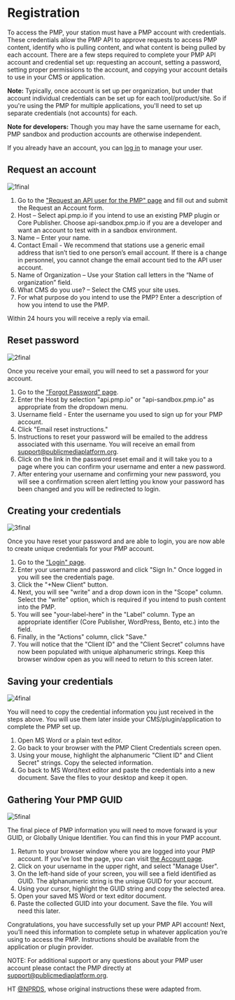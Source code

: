 # Registration

To access the PMP, your station must have a PMP account with credentials. These credentials allow the PMP API to approve requests to access PMP content, identify who is pulling content, and what content is being pulled by each account. There are a few steps required to complete your PMP API account and credential set up: requesting an account, setting a password, setting proper permissions to the account, and copying your account details to use in your CMS or application.

**Note:** Typically, once account is set up per organization, but under that account individual credentials can be set up for each tool/product/site. So if you're using the PMP for multiple applications, you'll need to set up separate credentials (not accounts) for each.

**Note for developers:** Though you may have the same username for each, PMP sandbox and production accounts are otherwise independent.   

If you already have an account, you can [log in](/login) to manage your user.

## Request an account

![1final](https://cloud.githubusercontent.com/assets/4427754/7566204/8b689d68-f7c3-11e4-9921-20461c2605d5.png)

1. Go to the ["Request an API user for the PMP" page](/register) and fill out and submit the Request an Account form.
2. Host – Select api.pmp.io if you intend to use an existing PMP plugin or Core Publisher. Choose api-sandbox.pmp.io if you are a developer and want an account to test with in a sandbox environment.
3. Name – Enter your name.
4. Contact Email - We recommend that stations use a generic email address that isn’t tied to one person’s email account. If there is a change in personnel, you cannot change the email account tied to the API user account.
5. Name of Organization – Use your Station call letters in the “Name of organization” field.
6. What CMS do you use? – Select the CMS your site uses.
7. For what purpose do you intend to use the PMP? Enter a description of how you intend to use the PMP.

Within 24 hours you will receive a reply via email.

## Reset password

![2final](https://cloud.githubusercontent.com/assets/4427754/7526208/b7167126-f4dd-11e4-9b35-704a422cfc33.png)

Once you receive your email, you will need to set a password for your account.

1. Go to the ["Forgot Password" page](/forgot).
2. Enter the Host by selection "api.pmp.io" or "api-sandbox.pmp.io" as appropriate from the dropdown menu.
3. Username field - Enter the username you used to sign up for your PMP account.
4. Click "Email reset instructions."
5. Instructions to reset your password will be emailed to the address associated with this username. You will receive an email from support@publicmediaplatform.org.
6. Click on the link in the password reset email and it will take you to a page where you can confirm your username and enter a new password.
7. After entering your username and confirming your new password, you will  see a confirmation screen alert letting you know your password has been changed and you will be redirected to login.

## Creating your credentials

![3final](https://cloud.githubusercontent.com/assets/4427754/7526209/b71a83b0-f4dd-11e4-9707-6369cafb2d7d.png)

Once you have reset your password and are able to login, you are now able to create unique credentials for your PMP account.

1. Go to the ["Login" page](/login).
2. Enter your username and password and click "Sign In." Once logged in you will see the credentials page.
3. Click the "+New Client" button.
4. Next, you will see "write" and a drop down icon in the "Scope" column. Select the "write" option, which is required if you intend to push content into the PMP.
5. You will see "your-label-here" in the "Label" column. Type an appropriate identifier (Core Publisher, WordPress, Bento, etc.) into the field.
6. Finally, in the "Actions" column, click "Save."
7. You will notice that the "Client ID" and the "Client Secret" columns have now been populated with unique alphanumeric strings. Keep this browser window open as you will need to return to this screen later.

## Saving your credentials

![4final](https://cloud.githubusercontent.com/assets/4427754/7565749/913eeff6-f7c0-11e4-90f1-70c70e1a1d45.png)

You will need to copy the credential information you just received in the steps above. You will use them later inside your CMS/plugin/application to complete the PMP set up.

1. Open MS Word or a plain text editor.
2. Go back to your browser with the PMP Client Credentials screen open.
3. Using your mouse, highlight the alphanumeric "Client ID" and Client Secret" strings. Copy the selected information.
4. Go back to MS Word/text editor and paste the credentials into a new document. Save the files to your desktop and keep it open.

## Gathering Your PMP GUID

![5final](https://cloud.githubusercontent.com/assets/4427754/7526211/b71dc868-f4dd-11e4-87eb-797fef0f79ff.png)

The final piece of PMP information you will need to move forward is your GUID, or Globally Unique Identifier. You can find this in your PMP account.

1. Return to your browser window where you are logged into your PMP account. If you've lost the page, you can visit [the Account page](/account).
2. Click on your username in the upper right, and select "Manage User".
3. On the left-hand side of your screen, you will see a field identified as GUID. The alphanumeric string is the unique GUID for your account.
4. Using your cursor, highlight the GUID string and copy the selected area.
5. Open your saved MS Word or text editor document.
6. Paste the collected GUID into your document. Save the file. You will need this later.

Congratulations, you have successfully set up your PMP API account! Next, you’ll need this information to complete setup in whatever application you’re using to access the PMP. Instructions should be available from the application or plugin provider.

NOTE: For additional support or any questions about your PMP user account please contact the PMP directly at support@publicmediaplatform.org.

HT [@NPRDS](https://twitter.com/nprds), whose original instructions these were adapted from.
